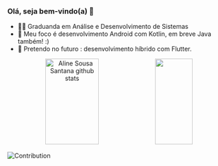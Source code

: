 ### Olá, seja bem-vindo(a) 🌿

- 👩‍💻 Graduanda em Análise e Desenvolvimento de Sistemas
- 📱 Meu foco é desenvolvimento Android com Kotlin, em breve Java também! :) 
- 💬 Pretendo no futuro : desenvolvimento híbrido com Flutter.

<div align="center">  
  <img width="49%" height="195px" src="https://github-readme-stats.vercel.app/api?username=alinesousasantana&show_icons=true&count_private=true&hide_border=true&title_color=99DE79&icon_color=99DE79&text_color=99DE79&bg_color=0d1117" alt="Aline Sousa Santana github stats" /> 
  <img width="41%" height="195px" src="https://github-readme-stats.vercel.app/api/top-langs/?username=alinesousasantana&layout=compact&hide_border=true&title_color=99DE79&text_color=99DE79&bg_color=0d1117" />
</div>

![Contribution](https://activity-graph.herokuapp.com/graph?username=alinesousasantana&theme=merko&hide_border=true&area=true)
